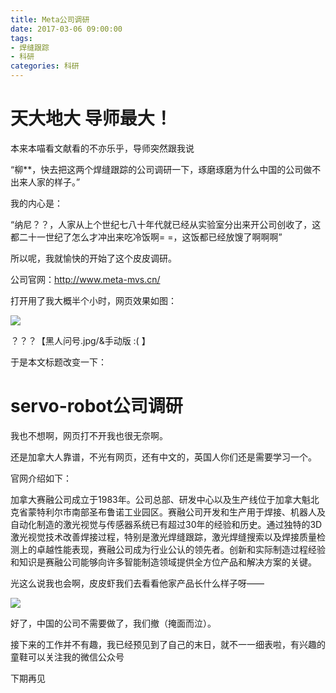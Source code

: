 ```yaml
---
title: Meta公司调研
date: 2017-03-06 09:00:00
tags:
- 焊缝跟踪
- 科研
categories: 科研
---
```

# 天大地大 导师最大！
本来本喵看文献看的不亦乐乎，导师突然跟我说

“柳**，快去把这两个焊缝跟踪的公司调研一下，琢磨琢磨为什么中国的公司做不出来人家的样子。”

我的内心是：

“纳尼？？，人家从上个世纪七八十年代就已经从实验室分出来开公司创收了，这都二十一世纪了怎么才冲出来吃冷饭啊= =，这饭都已经放馊了啊啊啊”

所以呢，我就愉快的开始了这个皮皮调研。

<!--more-->

公司官网：http://www.meta-mvs.cn/

打开用了我大概半个小时，网页效果如图：

![](http://i1.piimg.com/567571/be37c11fb998abee.png)

？？？【黑人问号.jpg/&手动版 :( 】

于是本文标题改变一下：
# servo-robot公司调研
我也不想啊，网页打不开我也很无奈啊。

还是加拿大人靠谱，不光有网页，还有中文的，英国人你们还是需要学习一个。

官网介绍如下：

加拿大赛融公司成立于1983年。公司总部、研发中心以及生产线位于加拿大魁北克省蒙特利尔市南部圣布鲁诺工业园区。赛融公司开发和生产用于焊接、机器人及自动化制造的激光视觉与传感器系统已有超过30年的经验和历史。通过独特的3D 激光视觉技术改善焊接过程，特别是激光焊缝跟踪，激光焊缝搜索以及焊接质量检测上的卓越性能表现，赛融公司成为行业公认的领先者。创新和实际制造过程经验和知识是赛融公司能够向许多智能制造领域提供全方位产品和解决方案的关键。

光这么说我也会啊，皮皮虾我们去看看他家产品长什么样子呀——

![](http://p1.bqimg.com/567571/2a86c31d9ad495dd.png)

好了，中国的公司不需要做了，我们撤（掩面而泣）。

接下来的工作并不有趣，我已经预见到了自己的末日，就不一一细表啦，有兴趣的童鞋可以关注我的微信公众号

下期再见